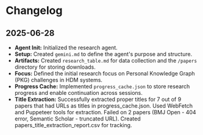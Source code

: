 # Changelog

## 2025-06-28

- **Agent Init:** Initialized the research agent.
- **Setup:** Created `gemini.md` to define the agent's purpose and structure.
- **Artifacts:** Created `research_table.md` for data collection and the `/papers` directory for storing downloads.
- **Focus:** Defined the initial research focus on Personal Knowledge Graph (PKG) challenges in HDM systems.
- **Progress Cache:** Implemented `progress_cache.json` to store research progress and enable continuation across sessions.
- **Title Extraction:** Successfully extracted proper titles for 7 out of 9 papers that had URLs as titles in progress_cache.json. Used WebFetch and Puppeteer tools for extraction. Failed on 2 papers (BMJ Open - 404 error, Semantic Scholar - truncated URL). Created papers_title_extraction_report.csv for tracking.